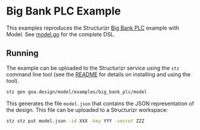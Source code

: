 # Big Bank PLC Example

This examples reproduces the Structurizr [Big Bank PLC](https://structurizr.com/share/36141) example with Model.
See
[model.go](https://github.com/goadesign/model/blob/master/examples/big_bank_plc/model/model.go)
for the complete DSL.

## Running

The example can be uploaded to the Structurizr service using the `stz`
command line tool (see the
[README](https://github.com/goadesign/model/tree/master/README.md) for
details on installing and using the tool).

```bash
stz gen goa.design/model/examples/big_bank_plc/model
```

This generates the file `model.json` that contains the JSON representation of
the design. This file can be uploaded to a Structurizr workspace:

```bash
stz stz put model.json -id XXX -key YYY -secret ZZZ
```
